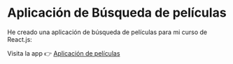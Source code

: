 # Aplicación de Búsqueda de películas
He creado una aplicación de búsqueda de películas para mi curso de React.js:

Visita la app 👉 [Aplicación de películas](https://myaplicacion-peliculas-reactjs.netlify.app/)
